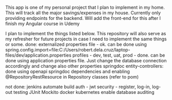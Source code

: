 This app is one of my personal project that I plan to implement in my home. This will track all the major savings/expenses in my house. Currently only providing endpoints for the backend. 
Will add the front-end for this after I finish my Angular course in Udemy

I plan to implement the things listed below. This repository will also serve as my refresher for future projects in case I need to implement the same things or some.
done:
externalized properties file - ok. can be done using spring.config.import=file:C:/Users/robert.dela.cruz/laptop-files/dev/application.properties
profiles - dev, test, uat, prod - done. can be done using application properties file. Just change the database connection accordingly and change also other properties
springdoc entity-controllers: done using openapi springdoc dependencies and enabling @RepositoryRestResource in Repository classes (refer to pom)

not done:
jenkins automate build
auth - jwt security - register, log-in, log-out
testing JUnit Mockito
docker
kubernetes
enable database auditing
